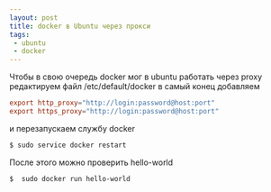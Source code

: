```yaml
---
layout: post
title: docker в Ubuntu через прокси
tags:
 - ubuntu
 - docker
---
```


Чтобы в свою очередь docker мог в ubuntu работать через proxy редактируем файл /etc/default/docker в самый конец добавляем

``` conf
export http_proxy="http://login:password@host:port"
export https_proxy="http://login:password@host:port"
```

и перезапускаем службу docker

``` bash
$ sudo service docker restart
```

После этого можно проверить hello-world

``` bash
$  sudo docker run hello-world
```
